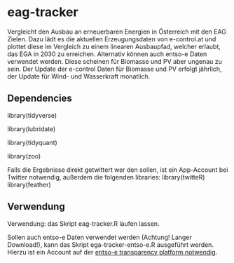 # eag-tracker
 Vergleicht den Ausbau an erneuerbaren Energien in Österreich mit den EAG Zielen. Dazu lädt es die aktuellen Erzeugungsdaten von e-control.at und plottet diese im Vergleich zu einem linearen Ausbaupfad, welcher erlaubt, das EGA in 2030 zu erreichen. Alternativ können auch entso-e Daten verwendet werden. Diese scheinen für Biomasse und PV aber ungenau zu sein. Der Update der e-control Daten für Biomasse und PV erfolgt jährlich, der Update für Wind- und Wasserkraft monatlich.
 
## Dependencies
library(tidyverse)

library(lubridate)

library(tidyquant)

library(zoo)

Falls die Ergebnisse direkt getwittert wer den sollen, ist ein App-Account bei Twitter notwendig, außerdem die folgenden libraries:
library(twitteR)
library(feather)

## Verwendung
Verwendung: das Skript eag-tracker.R laufen lassen.

Sollen auch entso-e Daten verwendet werden (Achtung! Langer Download!), kann das Skript ega-tracker-entso-e.R ausgeführt werden. Hierzu ist ein Account auf der [entso-e transparency platform notwendig](https://keycloak-transparency.entsoe.eu/auth/realms/tp/login-actions/registration?client_id=tp-web&tab_id=9udiCmkuvB8).







